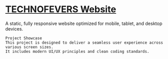 <body>
    <h1><a href="https://surajnaidu0.github.io/TECHNOFEVERS_website/">TECHNOFEVERS Website</a></h1>
    <p>A static, fully responsive website optimized for mobile, tablet, and desktop devices.</p>
    
    Project Showcase
    This project is designed to deliver a seamless user experience across various screen sizes.
    It includes modern UI/UX principles and clean coding standards.

</body>
